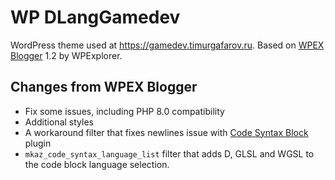 # WP DLangGamedev
WordPress theme used at https://gamedev.timurgafarov.ru. Based on [WPEX Blogger](https://wpexplorer-demos.com/blogger/) 1.2 by WPExplorer.

## Changes from WPEX Blogger
- Fix some issues, including PHP 8.0 compatibility
- Additional styles
- A workaround filter that fixes newlines issue with [Code Syntax Block](https://github.com/mkaz/code-syntax-block) plugin
- `mkaz_code_syntax_language_list` filter that adds D, GLSL and WGSL to the code block language selection.
